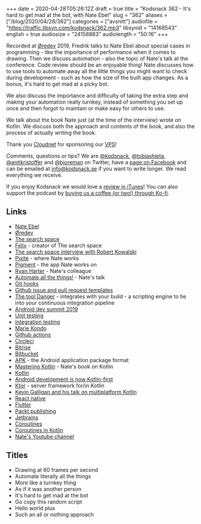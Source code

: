 +++
date = 2020-04-28T05:26:12Z
draft = true
title = "Kodsnack 362 - It's hard to get mad at the bot, with Nate Ebel"
slug = "362"
aliases = ["/blog/2020/04/28/362"]
categories = ["avsnitt"]
audiofile = "https://traffic.libsyn.com/kodsnack/362.mp3"
libsynid = "14168543"
english = true
audiosize = "24158883"
audiolength = "50:16"
+++

Recorded at [Øredev](https://oredev.org/) 2019, Fredrik talks to Nate Ebel about special cases in programming - like the importance of performance when it comes to drawing. Then we discuss automation - also the topic of Nate's talk at the conference. Code review should be an enjoyable thing! Nate discusses how to use tools to automate away all the little things you might want to check during development - such as how the size of the built app changes. As a bonus, it's hard to get mad at a picky bot.

We also discuss the importance and difficulty of taking the extra step and making your automation really turnkey, instead of something you set up once and then forgot to maintain or make easy for others to use.

We talk about the book Nate just (at the time of the interview) wrote on Kotlin. We discuss both the approach and contents of the book, and also the process of actually writing the book.

Thank you [Cloudnet](http://www.cloudnet.se) for sponsoring our [VPS](http://en.wikipedia.org/wiki/Virtual_private_server)!

Comments, questions or tips? We are [@kodsnack](https://www.twitter.com/kodsnack), [@tobiashieta](https://www.twitter.com/tobiashieta), [@antikristoffer](https://twitter.com/antikristoffer) and [@bjoreman](https://www.twitter.com/bjoreman) on Twitter, have a [page on Facebook](https://www.facebook.com/kodsnack) and can be emailed at [info@kodsnack.se](mailto:info@kodsnack.se) if you want to write longer. We read everything we receive.

If you enjoy Kodsnack we would love a [review in iTunes](http://itunes.apple.com/se/podcast/kodsnack/id561631498?l=en)! You can also support the podcast by <a href="https://ko-fi.com/kodsnack" rel="payment">buying us a coffee (or two!) through Ko-fi</a>.

## Links ##
* [Nate Ebel](https://twitter.com/n8ebel)
* [Øredev](https://oredev.org/)
* [The search space](https://thesearch.space/)
* [Felix](https://twitter.com/felixhgren) - creator of The search space
* [The search space interview with Robert Kowalski](https://thesearch.space/episodes/1-the-poet-of-logic-programming)
* [Pixite](https://www.pixiteapps.com/) - where Nate works
* [Pigment](https://www.pixiteapps.com/pigment) - the app Nate works on
* [Ryan Harter](https://ryanharter.com/) - Nate's colleague
* [Automate all the things!](https://www.youtube.com/watch?v=LRltIu47r8o) - Nate's talk
* [Git hooks](https://git-scm.com/book/en/v2/Customizing-Git-Git-Hooks)
* [Github issue and pull request templates](https://help.github.com/en/github/building-a-strong-community/about-issue-and-pull-request-templates)
* [The tool Danger](https://danger.systems/js/guides/getting_started.html) - integrates with your build - a scripting engine to tie into your continuous integration pipeline
* [Android dev summit 2019](https://www.youtube.com/playlist?list=PLWz5rJ2EKKc_xXXubDti2eRnIKU0p7wHd)
* [Unit testing](https://en.wikipedia.org/wiki/Unit_testing)
* [Integration testing](https://en.wikipedia.org/wiki/Integration_testing)
* [Marie Kondo](https://en.wikipedia.org/wiki/Marie_Kondo)
* [Github actions](https://github.com/features/actions)
* [Circleci](https://circleci.com/)
* [Bitrise](https://www.bitrise.io/)
* [Bitbucket](https://en.wikipedia.org/wiki/Bitbucket)
* [APK](https://en.wikipedia.org/wiki/Android_application_package) - the Android application package format
* [Mastering Kotlin](https://goobar.io/2019/12/19/mastering-kotlin-whats-inside-the-book/) - Nate's book on Kotlin
* [Kotlin](https://en.wikipedia.org/wiki/Kotlin_%28programming_language%29)
* [Android development is now Kotlin-first](https://medium.com/hackernoon/how-android-app-development-became-kotlin-first-c79e493e02fb)
* [Ktor](https://ktor.io/) - server framework for/in Kotlin
* [Kevin Galligan and his talk on multiplatform Kotlin](https://www.youtube.com/watch?v=oulHKSUAuCk)
* [React native](https://en.wikipedia.org/wiki/React_Native)
* [Flutter](https://en.wikipedia.org/wiki/Flutter_%28software%29)
* [Packt publishing](https://www.packtpub.com/)
* [Jetbrains](https://en.wikipedia.org/wiki/JetBrains)
* [Coroutines](https://en.wikipedia.org/wiki/Coroutine)
* [Coroutines in Kotlin](https://kotlinlang.org/docs/reference/coroutines-overview.html)
* [Nate's Youtube channel](https://www.youtube.com/c/goobario)

## Titles ##
* Drawing at 60 frames per second
* Automate literally all the things
* More like a turnkey thing
* As if it was another person
* It's hard to get mad at the bot
* Go copy this random script
* Hello world plus
* Such an all or nothing approach